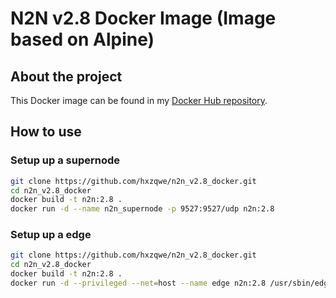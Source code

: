 # N2N v2.8 Docker Image (Image based on Alpine)
## About the project

This Docker image can be found in my [Docker Hub repository](https://hub.docker.com/r/hxzqwe/n2n). 

## How to use

### Setup up a supernode

```sh
git clone https://github.com/hxzqwe/n2n_v2.8_docker.git
cd n2n_v2.8_docker
docker build -t n2n:2.8 .
docker run -d --name n2n_supernode -p 9527:9527/udp n2n:2.8
```

### Setup up a edge

```sh
git clone https://github.com/hxzqwe/n2n_v2.8_docker.git
cd n2n_v2.8_docker
docker build -t n2n:2.8 .
docker run -d --privileged --net=host --name edge n2n:2.8 /usr/sbin/edge -c mynetwork -k mysecretpass -a 192.168.100.2 -l supernode.ntop.org:9527 -f
```
